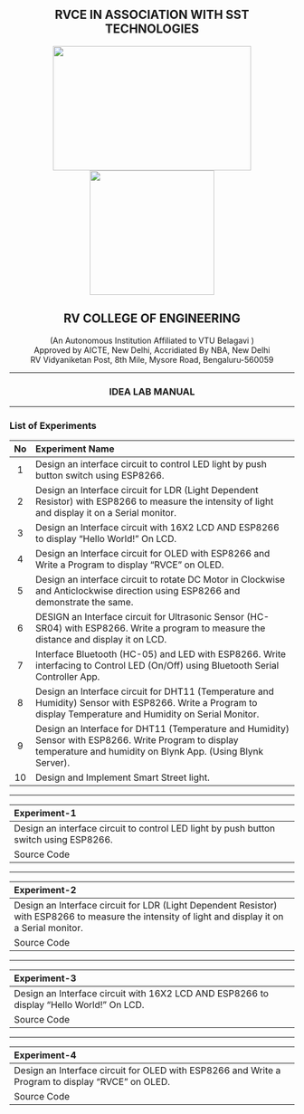 <h2 align="center"> RVCE IN ASSOCIATION WITH SST TECHNOLOGIES</h2> 

<p align="center">
  <img width="350" height="220" src="https://user-images.githubusercontent.com/65058286/155170090-623b24c1-d897-44e5-987c-2a99a6aed4b7.png">
  <img width="220" height="220" src="https://user-images.githubusercontent.com/65058286/155003564-aeb7e47c-2d78-46cc-bc4d-f1583c85a2f8.png">
</p>

<h2 align="center"> RV COLLEGE OF ENGINEERING </h2> <p align="center"> (An Autonomous Institution Affiliated to VTU Belagavi ) <br> Approved by AICTE, New Delhi, Accridiated By NBA, New Delhi <br> RV Vidyaniketan Post, 8th Mile, Mysore Road, Bengaluru-560059  </p>

------

<h3 align="center"> IDEA LAB MANUAL </h3>

------

 ### List of Experiments

| **No** | **Experiment Name** | 
| :---: | :---       |
|1| Design an interface circuit to control LED light by push button switch using ESP8266. | 
|2| Design an Interface circuit for LDR (Light Dependent Resistor) with ESP8266 to measure the intensity of light and display it on a Serial monitor. |
|3| Design an Interface circuit with 16X2 LCD AND ESP8266 to display “Hello World!” On LCD. |
|4| Design an Interface circuit for OLED with ESP8266 and Write a Program to display “RVCE” on OLED. |
|5| Design an interface circuit to rotate DC Motor in Clockwise and Anticlockwise direction using ESP8266 and demonstrate  the same. |
|6| DESIGN an Interface circuit for Ultrasonic Sensor (HC-SR04) with ESP8266. Write a program to measure the distance and display it on LCD. |
|7| Interface Bluetooth (HC-05) and LED with ESP8266. Write interfacing to Control LED (On/Off) using Bluetooth Serial Controller App. |
|8| Design an Interface circuit for DHT11 (Temperature and Humidity) Sensor with ESP8266. Write a Program to display Temperature and Humidity on Serial Monitor. |
|9| Design an Interface for DHT11 (Temperature and Humidity) Sensor with ESP8266. Write Program to display temperature and humidity on Blynk App. (Using Blynk Server).
|10|Design and Implement Smart Street light.|

*****

|  **Experiment-1** |
| :---- |
| Design an interface circuit to control LED light by push button switch using ESP8266. |
|Source Code|

------

|  **Experiment-2** |
| :---- |
| Design an Interface circuit for LDR (Light Dependent Resistor) with ESP8266 to measure the intensity of light and display it on a Serial monitor.|
|Source Code|

--------

|  **Experiment-3** |
| :---- |
|Design an Interface circuit with 16X2 LCD AND ESP8266 to display “Hello World!” On LCD. |
|Source Code|

------

|  **Experiment-4** |
| :---- |
| Design an Interface circuit for OLED with ESP8266 and Write a Program to display “RVCE” on OLED.|
|Source Code|




